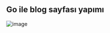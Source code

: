Go ile blog sayfası yapımı
--
![image](https://github.com/Lopards/goblog/assets/101428835/7bf1a591-96b3-45c0-8829-de24e3388fa3)
